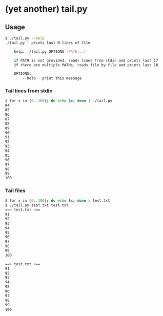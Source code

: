 # (yet another) tail.py

## Usage

```bash
$ ./tail.py --help
./tail.py - prints last N lines of file

    help: ./tail.py OPTIONS [PATH...]

    if PATH is not provided, reads lines from stdin and prints last 17 lines,
    if there are multiple PATHs, reads file by file and prints last 10 lines of each file.

    OPTIONS:
        --help - print this message

```

### Tail lines from stdin

```bash
$ for x in {0..100}; do echo $x; done | ./tail.py
84
85
86
87
88
89
90
91
92
93
94
95
96
97
98
99
100
```

### Tail files

```bash
$ for x in {0..100}; do echo $x; done > test.txt
$ ./tail.py test.txt test.txt
==> test.txt <==
91
92
93
94
95
96
97
98
99
100

==> test.txt <==
91
92
93
94
95
96
97
98
99
100
```
